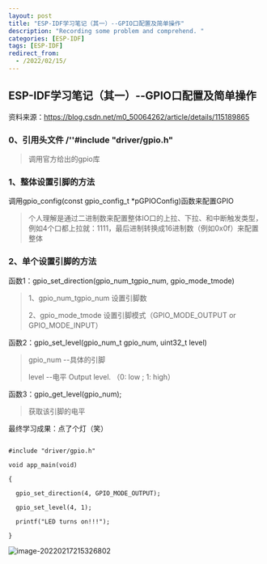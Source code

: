 ```yaml
---
layout: post
title: "ESP-IDF学习笔记（其一）--GPIO口配置及简单操作"
description: "Recording some problem and comprehend. "
categories: [ESP-IDF]
tags: [ESP-IDF]
redirect_from:
  - /2022/02/15/
---
```




## ESP-IDF学习笔记（其一）--GPIO口配置及简单操作

资料来源：https://blog.csdn.net/m0_50064262/article/details/115189865

### 0、引用头文件   /''#include "driver/gpio.h" 

> 调用官方给出的gpio库

### 1、整体设置引脚的方法 

调用gpio_config(const gpio_config_t *pGPIOConfig)函数来配置GPIO

> 个人理解是通过二进制数来配置整体IO口的上拉、下拉、和中断触发类型，例如4个口都上拉就：1111，最后进制转换成16进制数（例如0x0f）来配置整体

### 2、单个设置引脚的方法

函数1：gpio_set_direction(gpio_num_tgpio_num, gpio_mode_tmode)

> 1、gpio_num_tgpio_num  设置引脚数
>
> 2、gpio_mode_tmode   设置引脚模式（GPIO_MODE_OUTPUT or GPIO_MODE_INPUT）

函数2：gpio_set_level(gpio_num_t gpio_num, uint32_t level)

> gpio_num --具体的引脚  
>
> level  --电平 Output level. （0: low ; 1: high）

函数3：gpio_get_level(gpio_num);

> 获取该引脚的电平

最终学习成果：点了个灯（笑）

~~~

#include "driver/gpio.h"

void app_main(void)

{

  gpio_set_direction(4, GPIO_MODE_OUTPUT);

  gpio_set_level(4, 1);

  printf("LED turns on!!!");

}

~~~

![image-20220217215326802](C:\Users\26797\AppData\Roaming\Typora\typora-user-images\image-20220217215326802.png)
